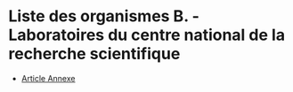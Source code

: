 # Liste des organismes B. - Laboratoires du centre national de la recherche scientifique

- [Article Annexe](article-annexe.md)
